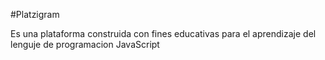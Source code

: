 #Platzigram

Es una plataforma construida con fines educativas para el aprendizaje del lenguje de programacion JavaScript